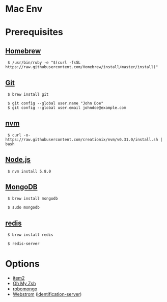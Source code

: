 # Mac Env

# Prerequisites

## [Homebrew](http://brew.sh/)

     $ /usr/bin/ruby -e "$(curl -fsSL https://raw.githubusercontent.com/Homebrew/install/master/install)"
    
## [Git](https://git-scm.com/)
    
     $ brew install git

     $ git config --global user.name "John Doe"
     $ git config --global user.email johndoe@example.com

## [nvm](https://github.com/creationix/nvm)

     $ curl -o- https://raw.githubusercontent.com/creationix/nvm/v0.31.0/install.sh | bash

## [Node.js](https://nodejs.org/en/) 

     $ nvm install 5.8.0

## [MongoDB](https://www.mongodb.org/) 

     $ brew install mongodb

     $ sudo mongodb

## [redis](http://redis.io/) 

     $ brew install redis

     $ redis-server

# Options

- [item2](https://www.iterm2.com/)
- [Oh My Zsh](http://ohmyz.sh/)
- [robomongo](https://robomongo.org/)
- [Webstrom](https://www.jetbrains.com/webstorm/)  ([identification-server](http://idea.qinxi1992.cn/))
